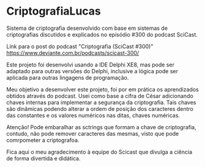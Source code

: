 # CriptografiaLucas
Sistema de criptografia desenvolvido com base em sistemas de criptografias discutidos e explicados no episódio #300 do podcast SciCast.

Link para o post do podcast "Criptografia (SciCast #300)"
https://www.deviante.com.br/podcasts/scicast-300/

Este projeto foi desenvolvi usando a IDE Delphi XE8, mas pode ser adaptado para outras versões do Delphi, inclusive a lógica pode ser aplicada para outras lingagens de programação.

Meu objetivo a desenvolver este projeto, foi por em prática os aprendizados obtidos através do podcast. Usei como base a cifra de César adicionando chaves internas para implementar a segurança da criptografia. Tais chaves são dinâmicas podendo alterar a ordem de posição dos caracteres dentro das constantes e os valores numéricos nas ditas, chaves numéricas. 

Atenção! Pode embaralhar as sctrings que formam a chave de criptografia, contudo, não pode remover caracteres das mesmas, visto que pode comrpometer a criptografoa.

Fica aqui o meu agradecimento à equipe do Scicast que divulga a ciência de forma divertida e didática.
